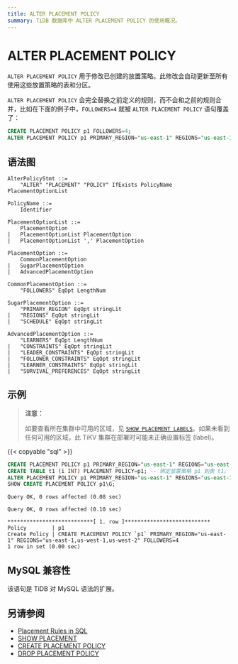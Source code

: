 ```yaml
---
title: ALTER PLACEMENT POLICY
summary: TiDB 数据库中 ALTER PLACEMENT POLICY 的使用概况。
---
```


# ALTER PLACEMENT POLICY

`ALTER PLACEMENT POLICY` 用于修改已创建的放置策略。此修改会自动更新至所有使用这些放置策略的表和分区。

`ALTER PLACEMENT POLICY` 会完全替换之前定义的规则，而不会和之前的规则合并，比如在下面的例子中，`FOLLOWERS=4` 就被 `ALTER PLACEMENT POLICY` 语句覆盖了：

```sql
CREATE PLACEMENT POLICY p1 FOLLOWERS=4;
ALTER PLACEMENT POLICY p1 PRIMARY_REGION="us-east-1" REGIONS="us-east-1,us-west-1";
```

## 语法图

```ebnf+diagram
AlterPolicyStmt ::=
    "ALTER" "PLACEMENT" "POLICY" IfExists PolicyName PlacementOptionList

PolicyName ::=
    Identifier

PlacementOptionList ::=
    PlacementOption
|   PlacementOptionList PlacementOption
|   PlacementOptionList ',' PlacementOption

PlacementOption ::=
    CommonPlacementOption
|   SugarPlacementOption
|   AdvancedPlacementOption

CommonPlacementOption ::=
    "FOLLOWERS" EqOpt LengthNum

SugarPlacementOption ::=
    "PRIMARY_REGION" EqOpt stringLit
|   "REGIONS" EqOpt stringLit
|   "SCHEDULE" EqOpt stringLit

AdvancedPlacementOption ::=
    "LEARNERS" EqOpt LengthNum
|   "CONSTRAINTS" EqOpt stringLit
|   "LEADER_CONSTRAINTS" EqOpt stringLit
|   "FOLLOWER_CONSTRAINTS" EqOpt stringLit
|   "LEARNER_CONSTRAINTS" EqOpt stringLit
|   "SURVIVAL_PREFERENCES" EqOpt stringLit
```

## 示例

> **注意：**
>
> 如要查看所在集群中可用的区域，见 [`SHOW PLACEMENT LABELS`](/sql-statements/sql-statement-show-placement-labels.md)。如果未看到任何可用的区域，此 TiKV 集群在部署时可能未正确设置标签 (label)。

{{< copyable "sql" >}}

```sql
CREATE PLACEMENT POLICY p1 PRIMARY_REGION="us-east-1" REGIONS="us-east-1,us-west-1";
CREATE TABLE t1 (i INT) PLACEMENT POLICY=p1; -- 绑定放置策略 p1 到表 t1。
ALTER PLACEMENT POLICY p1 PRIMARY_REGION="us-east-1" REGIONS="us-east-1,us-west-1,us-west-2" FOLLOWERS=4; -- t1 上的放置规则会自动更新。
SHOW CREATE PLACEMENT POLICY p1\G;
```

```
Query OK, 0 rows affected (0.08 sec)

Query OK, 0 rows affected (0.10 sec)

***************************[ 1. row ]***************************
Policy        | p1
Create Policy | CREATE PLACEMENT POLICY `p1` PRIMARY_REGION="us-east-1" REGIONS="us-east-1,us-west-1,us-west-2" FOLLOWERS=4
1 row in set (0.00 sec)
```

## MySQL 兼容性

该语句是 TiDB 对 MySQL 语法的扩展。

## 另请参阅

* [Placement Rules in SQL](/placement-rules-in-sql.md)
* [SHOW PLACEMENT](/sql-statements/sql-statement-show-placement.md)
* [CREATE PLACEMENT POLICY](/sql-statements/sql-statement-create-placement-policy.md)
* [DROP PLACEMENT POLICY](/sql-statements/sql-statement-drop-placement-policy.md)

